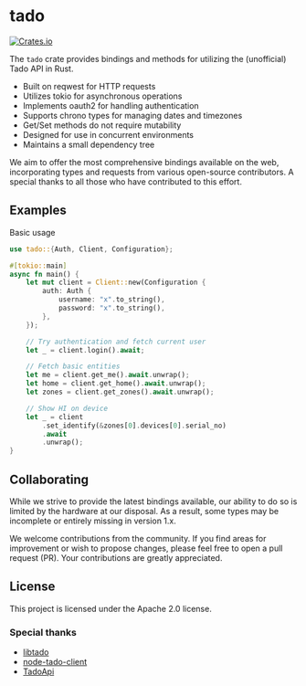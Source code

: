 # tado

[![Crates.io](https://img.shields.io/crates/v/tado.svg)](https://crates.io/crates/tado)

The `tado` crate provides bindings and methods for utilizing the (unofficial) Tado API in Rust.

*   Built on reqwest for HTTP requests
*   Utilizes tokio for asynchronous operations
*   Implements oauth2 for handling authentication
*   Supports chrono types for managing dates and timezones
*   Get/Set methods do not require mutability
*   Designed for use in concurrent environments
*   Maintains a small dependency tree

We aim to offer the most comprehensive bindings available on the web, incorporating types and requests from various open-source contributors. A special thanks to all those who have contributed to this effort.

## Examples

Basic usage

```rust
use tado::{Auth, Client, Configuration};

#[tokio::main]
async fn main() {
    let mut client = Client::new(Configuration {
        auth: Auth {
            username: "x".to_string(),
            password: "x".to_string(),
        },
    });

    // Try authentication and fetch current user
    let _ = client.login().await;

    // Fetch basic entities
    let me = client.get_me().await.unwrap();
    let home = client.get_home().await.unwrap();
    let zones = client.get_zones().await.unwrap();

    // Show HI on device
    let _ = client
        .set_identify(&zones[0].devices[0].serial_no)
        .await
        .unwrap();
}
```

## Collaborating

While we strive to provide the latest bindings available, our ability to do so is limited by the hardware at our disposal. As a result, some types may be incomplete or entirely missing in version 1.x.

We welcome contributions from the community. If you find areas for improvement or wish to propose changes, please feel free to open a pull request (PR). Your contributions are greatly appreciated.

## License

This project is licensed under the Apache 2.0 license.

### Special thanks

* [libtado](https://github.com/germainlefebvre4/libtado)
* [node-tado-client](https://github.com/mattdavis90/node-tado-client)
* [TadoApi](https://github.com/KoenZomers/TadoApi)